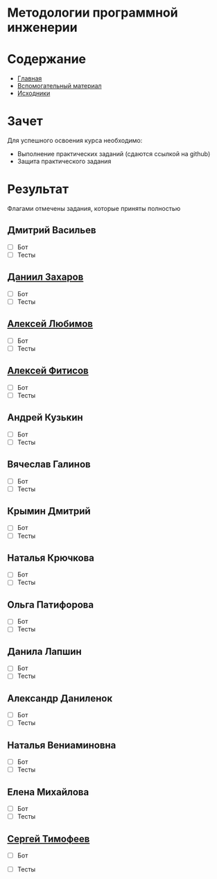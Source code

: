 # Методологии программной инженерии

# Содержание
* [Главная](https://github.com/WrapAndKit/testing_itmo/blob/main/README.md)
* [Вспомогательный материал](https://github.com/WrapAndKit/testing_itmo/blob/main/support.md)
* [Исходники](https://github.com/WrapAndKit/testing_itmo/blob/main/src)

# Зачет
Для успешного освоения курса необходимо:

* Выполнение практических заданий (сдаются ссылкой на github)
* Защита практического задания

# Результат
Флагами отмечены задания, которые приняты полностью

## Дмитрий Васильев
- [ ] Бот
- [ ] Тесты

## [Даниил Захаров](https://github.com/D-Zaharov/itmo_testing)
- [ ] Бот
- [ ] Тесты

## [Алексей Любимов](https://github.com/alexeyalyubimov/testing_itmo)
- [ ] Бот
- [ ] Тесты

## [Алексей Фитисов](https://github.com/Aleksei-web-bit/fitisov_testing)
- [ ] Бот
- [ ] Тесты

## Андрей Кузькин
- [ ] Бот
- [ ] Тесты

## Вячеслав Галинов
- [ ] Бот
- [ ] Тесты

## Крымин Дмитрий
- [ ] Бот
- [ ] Тесты

## Наталья Крючкова
- [ ] Бот
- [ ] Тесты

## Ольга Патифорова
- [ ] Бот
- [ ] Тесты

## Данила Лапшин
- [ ] Бот
- [ ] Тесты

## Александр Даниленок
- [ ] Бот
- [ ] Тесты

## Наталья Вениаминовна
- [ ] Бот
- [ ] Тесты

## Елена Михайлова
- [ ] Бот
- [ ] Тесты

## [Сергей Тимофеев](https://github.com/Logo95/testing_lessons_TGBot)
- [ ] Бот
- [ ] Тесты


